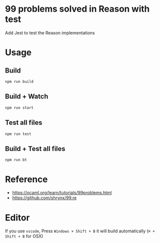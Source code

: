 # 99 problems solved in Reason with test
Add Jest to test the Reason implementations

# Usage
## Build
```
npm run build
```

## Build + Watch
```
npm run start
```

## Test all files
```
npm run test
```

## Build + Test all files
```
npm run bt
```

# Reference
- https://ocaml.org/learn/tutorials/99problems.html
- https://github.com/shrynx/99.re

# Editor
If you use `vscode`, Press `Windows + Shift + B` it will build automatically
(`⌘ + Shift + B` for OSX)
